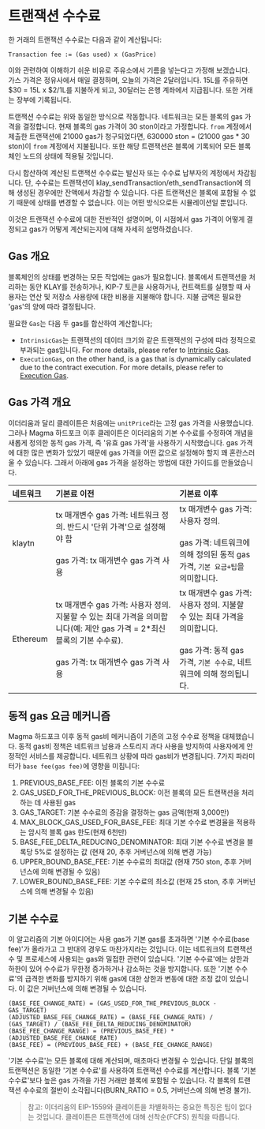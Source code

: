 # 트랜잭션 수수료

한 거래의 트랜잭션 수수료는 다음과 같이 계산됩니다:

```text
Transaction fee := (Gas used) x (GasPrice)
```

이와 관련하여 이해하기 쉬운 비유로 주유소에서 기름을 넣는다고 가정해 보겠습니다. 가스 가격은 정유사에서 매일 결정하며, 오늘의 가격은 2달러입니다. 15L를 주유하면 $30 = 15L x $2/1L를 지불하게 되고, 30달러는 은행 계좌에서 지급됩니다. 또한 거래는 장부에 기록됩니다.

트랜잭션 수수료는 위와 동일한 방식으로 작동합니다. 네트워크는 모든 블록의 gas 가격을 결정합니다. 현재 블록의 gas 가격이 30 ston이라고 가정합니다. `from` 계정에서 제출한 트랜잭션에 21000 gas가 청구되었다면, 630000 ston = (21000 gas \* 30 ston)이 `from` 계정에서 지불됩니다. 또한 해당 트랜잭션은 블록에 기록되어 모든 블록체인 노드의 상태에 적용될 것입니다.

다시 합산하여 계산된 트랜잭션 수수료는 발신자 또는 수수료 납부자의 계정에서 차감됩니다. 단, 수수료는 트랜잭션이 klay_sendTransaction/eth_sendTransaction에 의해 생성된 경우에만 잔액에서 차감할 수 있습니다. 다른 트랜잭션은 블록에 포함될 수 없기 때문에 상태를 변경할 수 없습니다. 이는 어떤 방식으로든 시뮬레이션일 뿐입니다.

이것은 트랜잭션 수수료에 대한 전반적인 설명이며, 이 시점에서 gas 가격이 어떻게 결정되고 gas가 어떻게 계산되는지에 대해 자세히 설명하겠습니다.

## Gas 개요 <a id="gas-overview"></a>

블록체인의 상태를 변경하는 모든 작업에는 gas가 필요합니다. 블록에서 트랜잭션을 처리하는 동안 KLAY를 전송하거나, KIP-7 토큰을 사용하거나, 컨트랙트를 실행할 때 사용자는 연산 및 저장소 사용량에 대한 비용을 지불해야 합니다. 지불 금액은 필요한 'gas'의 양에 따라 결정됩니다.

필요한 `Gas`는 다음 두 gas를 합산하여 계산합니다;

- `IntrinsicGas`는 트랜잭션의 데이터 크기와 같은 트랜잭션의 구성에 따라 정적으로 부과되는 gas입니다. For more details, please refer to [Intrinsic Gas](intrinsic-gas.md).
- `ExecutionGas`, on the other hand, is a gas that is dynamically calculated due to the contract execution. For more details, please refer to [Execution Gas](execution-gas.md).

## Gas 가격 개요 <a id="gas-price-overview"></a>

이더리움과 달리 클레이튼은 처음에는 `unitPrice`라는 고정 gas 가격을 사용했습니다. 그러나 Magma 하드포크 이후 클레이튼은 이더리움의 기본 수수료를 수정하여 개념을 새롭게 정의한 동적 gas 가격, 즉 '유효 gas 가격'을 사용하기 시작했습니다. gas 가격에 대한 많은 변화가 있었기 때문에 gas 가격을 어떤 값으로 설정해야 할지 꽤 혼란스러울 수 있습니다. 그래서 아래에 gas 가격을 설정하는 방법에 대한 가이드를 만들었습니다.

| 네트워크     | 기본료 이전                                                                                                                                                                                                                     | 기본료 이후                                                                                                                                                                                    |
| :------- | :------------------------------------------------------------------------------------------------------------------------------------------------------------------------------------------------------------------------- | :---------------------------------------------------------------------------------------------------------------------------------------------------------------------------------------- |
| klaytn   | tx 매개변수 gas 가격: 네트워크 정의. 반드시 '단위 가격'으로 설정해야 함 <br /> <br /> gas 가격: tx 매개변수 gas 가격 사용                                                                                      | tx 매개변수 gas 가격: 사용자 정의. <br /> <br /> gas 가격: 네트워크에 의해 정의된 동적 gas 가격, `기본 요금+팁`을 의미합니다.                                   |
| Ethereum | tx 매개변수 gas 가격: 사용자 정의. 지불할 수 있는 최대 가격을 의미합니다(예: 제안 gas 가격 = 2\*최신 블록의 기본 수수료). <br /> <br /> gas 가격: tx 매개변수 gas 가격 사용 | tx 매개변수 gas 가격: 사용자 정의. 지불할 수 있는 최대 가격을 의미합니다. <br /> <br /> gas 가격: 동적 gas 가격, `기본 수수료`, 네트워크에 의해 정의됩니다. |

## 동적 gas 요금 메커니즘 <a id="dynamic-gas-fee-mechanism"></a>

Magma 하드포크 이후 동적 gas비 메커니즘이 기존의 고정 수수료 정책을 대체했습니다. 동적 gas비 정책은 네트워크 남용과 스토리지 과다 사용을 방지하여 사용자에게 안정적인 서비스를 제공합니다. 네트워크 상황에 따라 gas비가 변경됩니다. 7가지 파라미터가 `base fee(gas fee)`에 영향을 미칩니다:

1. PREVIOUS_BASE_FEE: 이전 블록의 기본 수수료
2. GAS_USED_FOR_THE_PREVIOUS_BLOCK: 이전 블록의 모든 트랜잭션을 처리하는 데 사용된 gas
3. GAS_TARGET: 기본 수수료의 증감을 결정하는 gas 금액(현재 3,000만)
4. MAX_BLOCK_GAS_USED_FOR_BASE_FEE: 최대 기본 수수료 변경율을 적용하는 암시적 블록 gas 한도(현재 6천만)
5. BASE_FEE_DELTA_REDUCING_DENOMINATOR: 최대 기본 수수료 변경을 블록당 5%로 설정하는 값 (현재 20, 추후 거버넌스에 의해 변경 가능)
6. UPPER_BOUND_BASE_FEE: 기본 수수료의 최대값 (현재 750 ston, 추후 거버넌스에 의해 변경될 수 있음)
7. LOWER_BOUND_BASE_FEE: 기본 수수료의 최소값 (현재 25 ston, 추후 거버넌스에 의해 변경될 수 있음)

## 기본 수수료 <a id="base-fee"></a>

이 알고리즘의 기본 아이디어는 사용 gas가 기본 gas를 초과하면 '기본 수수료(base fee)'가 올라가고 그 반대의 경우도 마찬가지라는 것입니다. 이는 네트워크의 트랜잭션 수 및 프로세스에 사용되는 gas와 밀접한 관련이 있습니다. '기본 수수료'에는 상한과 하한이 있어 수수료가 무한정 증가하거나 감소하는 것을 방지합니다. 또한 '기본 수수료'의 급격한 변화를 방지하기 위해 gas에 대한 상한과 변동에 대한 조정 값이 있습니다. 이 값은 거버넌스에 의해 변경될 수 있습니다.

```text
(BASE_FEE_CHANGE_RATE) = (GAS_USED_FOR_THE_PREVIOUS_BLOCK - GAS_TARGET)
(ADJUSTED_BASE_FEE_CHANGE_RATE) = (BASE_FEE_CHANGE_RATE) / (GAS_TARGET) / (BASE_FEE_DELTA_REDUCING_DENOMINATOR)
(BASE_FEE_CHANGE_RANGE) = (PREVIOUS_BASE_FEE) * (ADJUSTED_BASE_FEE_CHANGE_RATE)
(BASE_FEE) = (PREVIOUS_BASE_FEE) + (BASE_FEE_CHANGE_RANGE) 
```

'기본 수수료'는 모든 블록에 대해 계산되며, 매초마다 변경될 수 있습니다. 단일 블록의 트랜잭션은 동일한 '기본 수수료'를 사용하여 트랜잭션 수수료를 계산합니다. 블록 '기본 수수료'보다 높은 gas 가격을 가진 거래만 블록에 포함될 수 있습니다. 각 블록의 트랜잭션 수수료의 절반이 소각됩니다(BURN_RATIO = 0.5, 거버넌스에 의해 변경 불가).

> 참고: 이더리움의 EIP-1559와 클레이튼을 차별화하는 중요한 특징은 팁이 없다는 것입니다. 클레이튼은 트랜잭션에 대해 선착순(FCFS) 원칙을 따릅니다.
